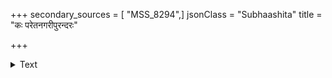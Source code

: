 +++
secondary_sources = [ "MSS_8294",]
jsonClass = "Subhaashita"
title = "कः परेतनगरीपुरन्दरः"

+++

<details><summary>Text</summary>

कः परेतनगरीपुरंदरः को भवेदथ तदीयकिंकरः।  
कृष्णनाम जगदेकमङ्गलं कण्ठपीठमुररीकरोति चेत्॥
</details>
